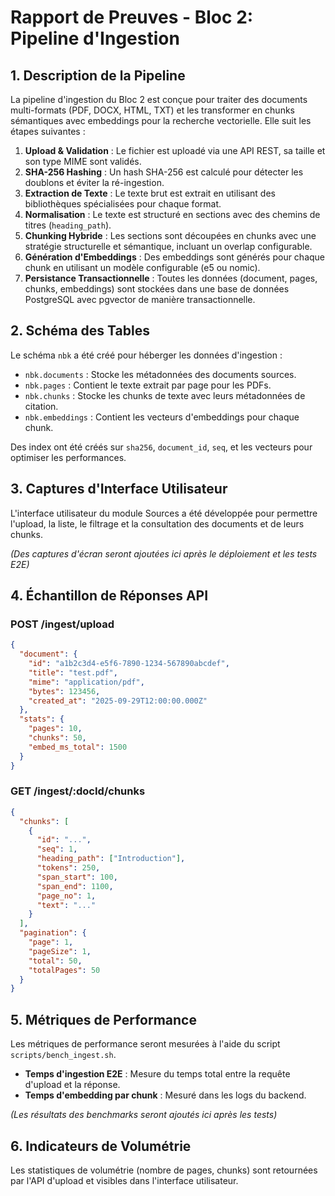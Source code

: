 # Rapport de Preuves - Bloc 2: Pipeline d'Ingestion

## 1. Description de la Pipeline

La pipeline d'ingestion du Bloc 2 est conçue pour traiter des documents multi-formats (PDF, DOCX, HTML, TXT) et les transformer en chunks sémantiques avec embeddings pour la recherche vectorielle. Elle suit les étapes suivantes :

1.  **Upload & Validation** : Le fichier est uploadé via une API REST, sa taille et son type MIME sont validés.
2.  **SHA-256 Hashing** : Un hash SHA-256 est calculé pour détecter les doublons et éviter la ré-ingestion.
3.  **Extraction de Texte** : Le texte brut est extrait en utilisant des bibliothèques spécialisées pour chaque format.
4.  **Normalisation** : Le texte est structuré en sections avec des chemins de titres (`heading_path`).
5.  **Chunking Hybride** : Les sections sont découpées en chunks avec une stratégie structurelle et sémantique, incluant un overlap configurable.
6.  **Génération d'Embeddings** : Des embeddings sont générés pour chaque chunk en utilisant un modèle configurable (e5 ou nomic).
7.  **Persistance Transactionnelle** : Toutes les données (document, pages, chunks, embeddings) sont stockées dans une base de données PostgreSQL avec pgvector de manière transactionnelle.

## 2. Schéma des Tables

Le schéma `nbk` a été créé pour héberger les données d'ingestion :

-   `nbk.documents` : Stocke les métadonnées des documents sources.
-   `nbk.pages` : Contient le texte extrait par page pour les PDFs.
-   `nbk.chunks` : Stocke les chunks de texte avec leurs métadonnées de citation.
-   `nbk.embeddings` : Contient les vecteurs d'embeddings pour chaque chunk.

Des index ont été créés sur `sha256`, `document_id`, `seq`, et les vecteurs pour optimiser les performances.

## 3. Captures d'Interface Utilisateur

L'interface utilisateur du module Sources a été développée pour permettre l'upload, la liste, le filtrage et la consultation des documents et de leurs chunks.

*(Des captures d'écran seront ajoutées ici après le déploiement et les tests E2E)*

## 4. Échantillon de Réponses API

### POST /ingest/upload

```json
{
  "document": {
    "id": "a1b2c3d4-e5f6-7890-1234-567890abcdef",
    "title": "test.pdf",
    "mime": "application/pdf",
    "bytes": 123456,
    "created_at": "2025-09-29T12:00:00.000Z"
  },
  "stats": {
    "pages": 10,
    "chunks": 50,
    "embed_ms_total": 1500
  }
}
```

### GET /ingest/:docId/chunks

```json
{
  "chunks": [
    {
      "id": "...",
      "seq": 1,
      "heading_path": ["Introduction"],
      "tokens": 250,
      "span_start": 100,
      "span_end": 1100,
      "page_no": 1,
      "text": "..."
    }
  ],
  "pagination": {
    "page": 1,
    "pageSize": 1,
    "total": 50,
    "totalPages": 50
  }
}
```

## 5. Métriques de Performance

Les métriques de performance seront mesurées à l'aide du script `scripts/bench_ingest.sh`.

-   **Temps d'ingestion E2E** : Mesure du temps total entre la requête d'upload et la réponse.
-   **Temps d'embedding par chunk** : Mesuré dans les logs du backend.

*(Les résultats des benchmarks seront ajoutés ici après les tests)*

## 6. Indicateurs de Volumétrie

Les statistiques de volumétrie (nombre de pages, chunks) sont retournées par l'API d'upload et visibles dans l'interface utilisateur.

